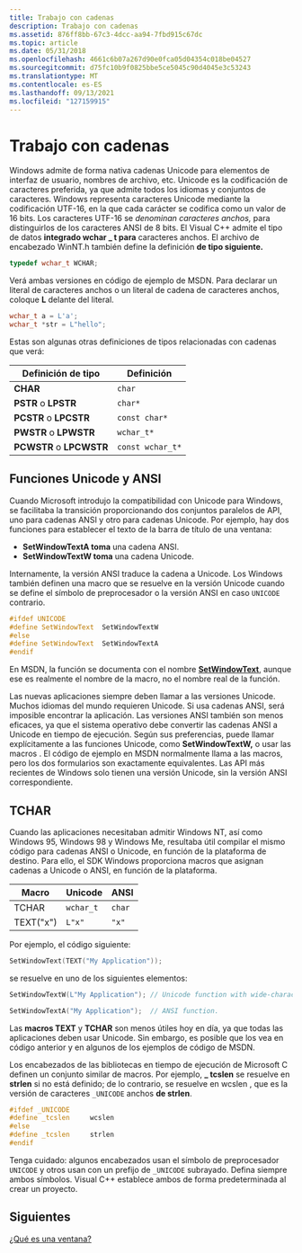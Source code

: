 ```yaml
---
title: Trabajo con cadenas
description: Trabajo con cadenas
ms.assetid: 876ff8bb-67c3-4dcc-aa94-7fbd915c67dc
ms.topic: article
ms.date: 05/31/2018
ms.openlocfilehash: 4661c6b07a267d90e0fca05d04354c018be04527
ms.sourcegitcommit: d75fc10b9f0825bbe5ce5045c90d4045e3c53243
ms.translationtype: MT
ms.contentlocale: es-ES
ms.lasthandoff: 09/13/2021
ms.locfileid: "127159915"
---
```

# <a name="working-with-strings"></a>Trabajo con cadenas

Windows admite de forma nativa cadenas Unicode para elementos de interfaz de usuario, nombres de archivo, etc. Unicode es la codificación de caracteres preferida, ya que admite todos los idiomas y conjuntos de caracteres. Windows representa caracteres Unicode mediante la codificación UTF-16, en la que cada carácter se codifica como un valor de 16 bits. Los caracteres UTF-16 se *denominan caracteres anchos,* para distinguirlos de los caracteres ANSI de 8 bits. El Visual C++ admite el tipo de datos **integrado wchar \_ t para** caracteres anchos. El archivo de encabezado WinNT.h también define la definición **de tipo siguiente.**


```C++
typedef wchar_t WCHAR;
```



Verá ambas versiones en código de ejemplo de MSDN. Para declarar un literal de caracteres anchos o un literal de cadena de caracteres anchos, coloque **L** delante del literal.


```C++
wchar_t a = L'a';
wchar_t *str = L"hello";
```



Estas son algunas otras definiciones de tipos relacionadas con cadenas que verá:



| Definición de tipo                   | Definición       |
|---------------------------|------------------|
| **CHAR**                  | `char`           |
| **PSTR** o **LPSTR**     | `char*`          |
| **PCSTR** o **LPCSTR**   | `const char*`    |
| **PWSTR** o **LPWSTR**   | `wchar_t*`       |
| **PCWSTR** o **LPCWSTR** | `const wchar_t*` |



 

## <a name="unicode-and-ansi-functions"></a>Funciones Unicode y ANSI

Cuando Microsoft introdujo la compatibilidad con Unicode para Windows, se facilitaba la transición proporcionando dos conjuntos paralelos de API, uno para cadenas ANSI y otro para cadenas Unicode. Por ejemplo, hay dos funciones para establecer el texto de la barra de título de una ventana:

-   **SetWindowTextA toma** una cadena ANSI.
-   **SetWindowTextW toma** una cadena Unicode.

Internamente, la versión ANSI traduce la cadena a Unicode. Los Windows también definen una macro que se resuelve en la versión Unicode cuando se define el símbolo de preprocesador o la versión ANSI en caso `UNICODE` contrario.


```C++
#ifdef UNICODE
#define SetWindowText  SetWindowTextW
#else
#define SetWindowText  SetWindowTextA
#endif 
```



En MSDN, la función se documenta con el nombre [**SetWindowText**](/windows/desktop/api/winuser/nf-winuser-setwindowtexta), aunque ese es realmente el nombre de la macro, no el nombre real de la función.

Las nuevas aplicaciones siempre deben llamar a las versiones Unicode. Muchos idiomas del mundo requieren Unicode. Si usa cadenas ANSI, será imposible encontrar la aplicación. Las versiones ANSI también son menos eficaces, ya que el sistema operativo debe convertir las cadenas ANSI a Unicode en tiempo de ejecución. Según sus preferencias, puede llamar explícitamente a las funciones Unicode, como **SetWindowTextW,** o usar las macros . El código de ejemplo en MSDN normalmente llama a las macros, pero los dos formularios son exactamente equivalentes. Las API más recientes de Windows solo tienen una versión Unicode, sin la versión ANSI correspondiente.

## <a name="tchars"></a>TCHAR

Cuando las aplicaciones necesitaban admitir Windows NT, así como Windows 95, Windows 98 y Windows Me, resultaba útil compilar el mismo código para cadenas ANSI o Unicode, en función de la plataforma de destino. Para ello, el SDK Windows proporciona macros que asignan cadenas a Unicode o ANSI, en función de la plataforma.



| Macro     | Unicode   | ANSI   |
|-----------|-----------|--------|
| TCHAR     | `wchar_t` | `char` |
| TEXT("x") | `L"x"`    | `"x"`  |



 

Por ejemplo, el código siguiente:


```C++
SetWindowText(TEXT("My Application"));
```



se resuelve en uno de los siguientes elementos:


```C++
SetWindowTextW(L"My Application"); // Unicode function with wide-character string.

SetWindowTextA("My Application");  // ANSI function.
```



Las **macros TEXT** y **TCHAR** son menos útiles hoy en día, ya que todas las aplicaciones deben usar Unicode. Sin embargo, es posible que los vea en código anterior y en algunos de los ejemplos de código de MSDN.

Los encabezados de las bibliotecas en tiempo de ejecución de Microsoft C definen un conjunto similar de macros. Por ejemplo, **\_ tcslen** se resuelve en **strlen** si no está definido; de lo contrario, se resuelve en wcslen , que es la versión de caracteres `_UNICODE` anchos **de strlen**. 


```C++
#ifdef _UNICODE
#define _tcslen     wcslen
#else
#define _tcslen     strlen
#endif 
```



Tenga cuidado: algunos encabezados usan el símbolo de preprocesador `UNICODE` y otros usan con un prefijo de `_UNICODE` subrayado. Defina siempre ambos símbolos. Visual C++ establece ambos de forma predeterminada al crear un proyecto.

## <a name="next"></a>Siguientes

[¿Qué es una ventana?](what-is-a-window-.md)

 

 

